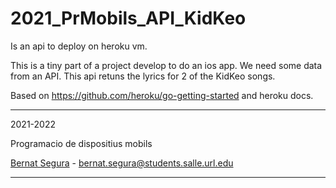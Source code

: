 
# 2021_PrMobils_API_KidKeo

Is an api to deploy on heroku vm. 

This is a tiny part of a project develop to do an ios app. We need some data from an API. This api retuns the lyrics for 2 of the KidKeo songs. 

Based on https://github.com/heroku/go-getting-started and heroku docs.

---

2021-2022

Programacio de dispositius mobils 

[Bernat Segura]() - <bernat.segura@students.salle.url.edu>

---